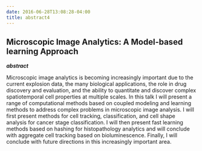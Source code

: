 ```yaml
---
date: 2016-06-28T13:08:28-04:00
title: abstract4
---
```

## Microscopic Image Analytics: A Model-based learning Approach

***abstract***

Microscopic image analytics is becoming increasingly important due to the current explosion data, the many biological applications, the role in drug discovery and evaluation, and  the ability to quantitate and discover complex spatiotemporal cell properties at multiple scales. In this talk I will present a range of computational methods based on coupled modeling and learning methods to address complex problems in microscopic image analysis. I will first present methods for cell tracking, classification, and cell shape analysis for cancer stage classification. I will then present fast learning methods based on hashing for histopathology analytics and will conclude with aggregate cell tracking based on bioluminescence. Finally, I will conclude with future directions in this increasingly important area.
